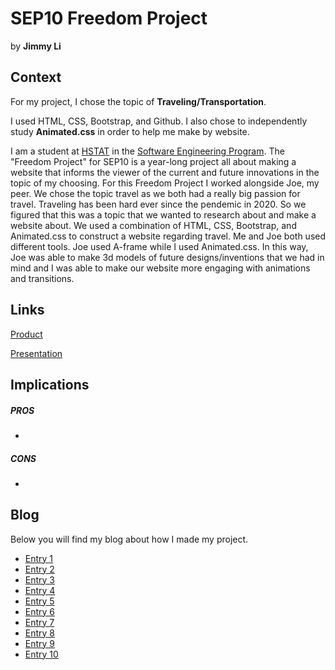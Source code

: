 # SEP10 Freedom Project
by **Jimmy Li**

## Context
For my project, I chose the topic of **Traveling/Transportation**.

I used HTML, CSS, Bootstrap, and Github. I also chose to independently study **Animated.css** in order to help me make by website.

I am a student at [HSTAT](https://www.hstat.org/) in the [Software Engineering Program](https://hstatsep.github.io/). The "Freedom Project" for SEP10 is a year-long project all about making a website that informs the viewer of the current and future innovations in the topic of my choosing. For this Freedom Project I worked alongside Joe, my peer. We chose the topic travel as we both had a really big passion for travel. Traveling has been hard ever since the pendemic in 2020. So we figured that this was a topic that we wanted to research about and make a website about. We used a combination of HTML, CSS, Bootstrap, and Animated.css to construct a website regarding travel. Me and Joe both used different tools. Joe used A-frame while I used Animated.css. In this way, Joe was able to make 3d models of future designs/inventions that we had in mind and I was able to make our website more engaging with animations and transitions.



## Links

[Product](https://jimmyl6413.github.io/sep10-freedom-project/#Home)

[Presentation](https://docs.google.com/presentation/d/1y_WxQUBVwVSWlmgBhd8s24UOm_IPpfGh-H2BJjkCRk4/edit#slide=id.p)

## Implications
##### PROS
* 
##### CONS
*


## Blog
Below you will find my blog about how I made my project.

* [Entry 1](blog/entry01.md)
* [Entry 2](blog/entry02.md)
* [Entry 3](blog/entry03.md)
* [Entry 4](blog/entry04.md)
* [Entry 5](blog/entry05.md)
* [Entry 6](blog/entry06.md)
* [Entry 7](blog/entry07.md)
* [Entry 8](blog/entry08.md)
* [Entry 9](blog/entry09.md)
* [Entry 10](blog/entry10.md)
